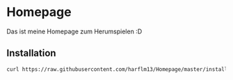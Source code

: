 # Homepage

Das ist meine Homepage zum Herumspielen :D

## Installation
```bash
curl https://raw.githubusercontent.com/harflm13/Homepage/master/install | bash
```
